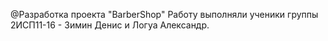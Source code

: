 @Разработка проекта "BarberShop"
Работу выполняли ученики группы 2ИСП11-16 - Зимин Денис и Логуа Александр.
